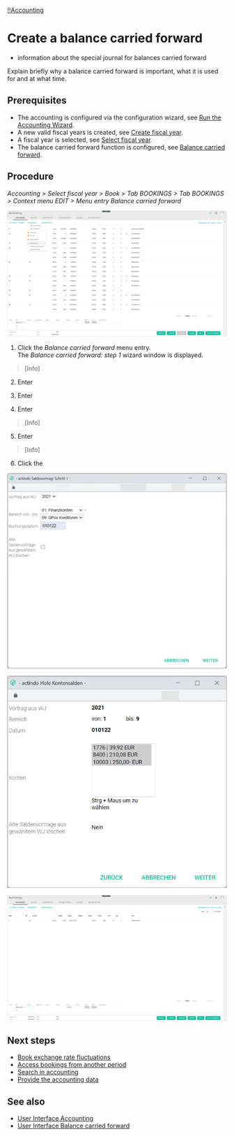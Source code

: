 [!!Accounting](Actindo/Accounting)

# Create a balance carried forward

- information about the special journal for balances carried forward

Explain briefly why a balance carried forward is important, what it is used for and at what time.

[comment]: <> (Prerequisites? Bevor ein Saldovortrag durchgeführt wird, sollte die Buchhaltung des Jahres fertiggestellt bzw. alle offenen Bankbuchungen verbucht worden sein.)

## Prerequisites

- The accounting is configured via the configuration wizard, see [Run the Accounting Wizard](01_RunAccountingWizard.md).
- A new valid fiscal years is created, see [Create fiscal year](04_ManageFiscalYear.md#create-a-fiscal-year).
- A fiscal year is selected, see [Select fiscal year](01_SelectFiscalYear.md).
- The balance carried forward function is configured, see [Balance carried forward](#to_be_completed).

## Procedure

*Accounting > Select fiscal year > Book > Tab BOOKINGS > Tab BOOKINGS > Context menu EDIT > Menu entry Balance carried forward*

![Balance carried forward](/Assets/Screenshots/Accounting/Book/Bookings/Bookings_BalanceCarriedForward.png "[Balance carried forward]")

1. Click the *Balance carried forward* menu entry.  
The *Balance carried forward: step 1* wizard window is displayed.

  > [Info]

2. Enter

3. Enter

4. Enter

  > [Info]

5. Enter

  > [Info]

6. Click the

  ![Balance carried forward wizard](/Assets/Screenshots/Accounting/Book/Bookings/Bookings_BalanceCarriedForward_Wizard.png "[Balance carried forward wizard]")

  ![Retrieve account balances](/Assets/Screenshots/Accounting/Book/Bookings/Bookings_BalanceCarriedForward_Wizard2.png "[Retrieve account balances]")

  ![Balance carried forward - journal 98](/Assets/Screenshots/Accounting/Book/Bookings/Bookings_BalanceCarriedForward_Journal98.png "[Balance carried forward - journal 98]")



## Next steps

  - [Book exchange rate fluctuations](12_BookExchangeRateFluctuations)
  - [Access bookings from another period](13_AccessBookingsAnotherPeriod)
  - [Search in accounting](14_SearchAccounting)
  - [Provide the accounting data](15_ProviceAccountingData)

## See also

  - [User Interface Accounting](/Accounting/UserInterface/00_UserInterface.md)
  - [User Interface Balance carried forward](#to_be_completed)

